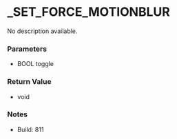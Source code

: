 # _SET_FORCE_MOTIONBLUR

No description available.

### Parameters
* BOOL toggle

### Return Value
* void

### Notes
* Build: 811

